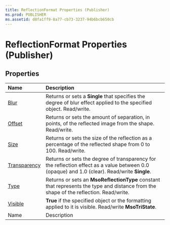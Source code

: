 ```yaml
---
title: ReflectionFormat Properties (Publisher)
ms.prod: PUBLISHER
ms.assetid: d8fa1ff9-8a77-cb73-3237-94b6bcb650cb
---
```



# ReflectionFormat Properties (Publisher)

## Properties



|**Name**|**Description**|
|:-----|:-----|
| [Blur](reflectionformat-blur-property-publisher.md)|Returns or sets a  **Single** that specifies the degree of blur effect applied to the specified object. Read/write.|
| [Offset](reflectionformat-offset-property-publisher.md)|Returns or sets the amount of separation, in points, of the reflected image from the shape. Read/write.|
| [Size](reflectionformat-size-property-publisher.md)|Returns or sets the size of the reflection as a percentage of the reflected shape from 0 to 100. Read/write.|
| [Transparency](reflectionformat-transparency-property-publisher.md)|Returns or sets the degree of transparency for the reflection effect as a value between 0.0 (opaque) and 1.0 (clear). Read/write  **Single**.|
| [Type](reflectionformat-type-property-publisher.md)|Returns or sets an  **MsoReflectionType** constant that represents the type and distance from the shape of the reflection. Read/write.|
| [Visible](reflectionformat-visible-property-publisher.md)| **True** if the specified object or the formatting applied to it is visible. Read/write **MsoTriState**.|
|Name|Description|

